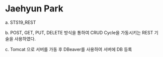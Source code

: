 # Jaehyun Park

a. STS19_REST

b. POST, GET, PUT, DELETE 방식을 통하여 CRUD Cycle을 가동시키는 REST 기술을 사용하였다.

c. Tomcat 으로 서버를 가동 후 DBeaver를 사용하여 서버에 DB 등록


